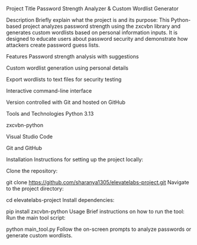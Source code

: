 Project Title
Password Strength Analyzer & Custom Wordlist Generator

Description
Briefly explain what the project is and its purpose:
This Python-based project analyzes password strength using the zxcvbn library and generates custom wordlists based on personal information inputs. It is designed to educate users about password security and demonstrate how attackers create password guess lists.

Features
Password strength analysis with suggestions

Custom wordlist generation using personal details

Export wordlists to text files for security testing

Interactive command-line interface

Version controlled with Git and hosted on GitHub

Tools and Technologies
Python 3.13

zxcvbn-python

Visual Studio Code

Git and GitHub

Installation
Instructions for setting up the project locally:

Clone the repository:

git clone https://github.com/sharanya1305/elevatelabs-project.git
Navigate to the project directory:


cd elevatelabs-project
Install dependencies:


pip install zxcvbn-python
Usage
Brief instructions on how to run the tool:
Run the main tool script:


python main_tool.py
Follow the on-screen prompts to analyze passwords or generate custom wordlists.

